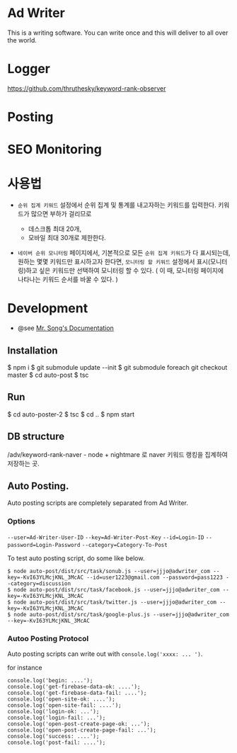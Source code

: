 # Ad Writer

This is a writing software. You can write once and this will deliver to all over the world.


# Logger

https://github.com/thruthesky/keyword-rank-observer


# Posting

# SEO Monitoring



# 사용법

* `순위 집계 키워드` 설정에서 순위 집계 및 통계를 내고자하는 키워드를 입력한다. 키워드가 많으면 부하가 걸리므로
    * 데스크톱 최대 20개,
    * 모바일 최대 30개로 제한한다.

* `네이버 순위 모니터링` 페이지에서, 기본적으로 모든 `순위 집계 키워드`가 다 표시되는데,
    원하는 몇몇 키워드만 표시하고자 한다면, 
    `모니터링 할 키워드` 설정에서 표시(모니터링)하고 싶은 키워드만 선택하여 모니터링 할 수 있다. ( 이 때, 모니터링 페이지에 나타나는 키워드 순서를 바꿀 수 있다. )


# Development

* @see [Mr. Song's Documentation](https://docs.google.com/document/d/19C0kwNq9mMgun9Cl66Y-Hf-Yxdq4HpWAG0Mbf4d7jo8/edit#heading=h.m3ribc4ake2e)


## Installation

$ npm i
$ git submodule update --init
$ git submodule foreach git checkout master
$ cd auto-post
$ tsc



## Run

$ cd auto-poster-2
$ tsc
$ cd ..
$ npm start




## DB structure

/adv/keyword-rank-naver - node + nightmare 로 naver 키워드 랭킹을 집계하여 저장하는 곳.




## Auto Posting.

Auto posting scripts are completely separated from Ad Writer.


### Options

`--user=Ad-Writer-User-ID`
`--key=Ad-Writer-Post-Key`
`--id=Login-ID`
`--password=Login-Password`
`--category=Category-To-Post`


To test auto posting script, do some like below.

````
$ node auto-post/dist/src/task/sonub.js --user=jjjo@adwriter_com --key=-KvI63YLMcjKNL_3McAC --id=user1223@gmail.com --password=pass1223 --category=discussion
$ node auto-post/dist/src/task/facebook.js --user=jjjo@adwriter_com --key=-KvI63YLMcjKNL_3McAC
$ node auto-post/dist/src/task/twitter.js --user=jjjo@adwriter_com --key=-KvI63YLMcjKNL_3McAC
$ node auto-post/dist/src/task/google-plus.js --user=jjjo@adwriter_com --key=-KvI63YLMcjKNL_3McAC
````

### Autoo Posting Protocol

Auto posting scripts can write out with `console.log('xxxx: ... ')`.

for instance
````
console.log('begin: ....');
console.log('get-firebase-data-ok: ....');
console.log('get-firebase-data-fail: ....');
console.log('open-site-ok: ....');
console.log('open-site-fail: ....');
console.log('login-ok: ...');
console.log('login-fail: ...');
console.log('open-post-create-page-ok: ...');
console.log('open-post-create-page-fail: ...');
console.log('success: ....');
console.log('post-fail: ....');
````
